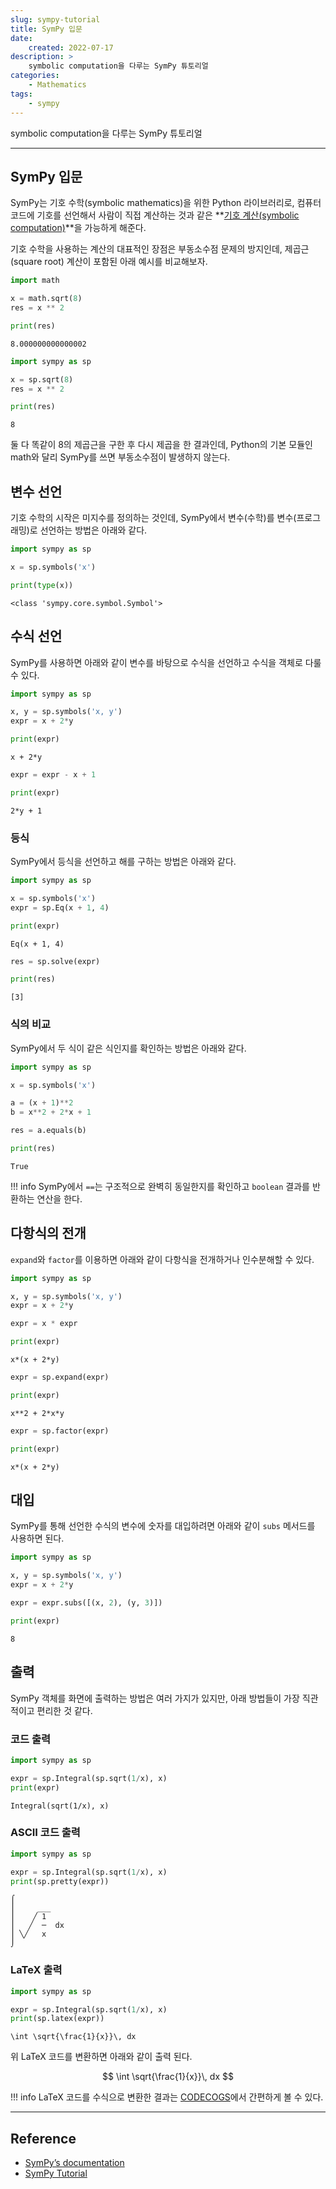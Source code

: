 ```yaml
---
slug: sympy-tutorial
title: SymPy 입문
date:
    created: 2022-07-17
description: >
    symbolic computation을 다루는 SymPy 튜토리얼  
categories:
    - Mathematics
tags:
    - sympy
---
```


symbolic computation을 다루는 SymPy 튜토리얼  

<!-- more -->

---

## SymPy 입문

SymPy는 기호 수학(symbolic mathematics)을 위한 Python 라이브러리로, 컴퓨터 코드에 기호를 선언해서 사람이 직접 계산하는 것과 같은 **[기호 계산(symbolic computation)](https://en.wikipedia.org/wiki/Computer_algebra)**을 가능하게 해준다.  

기호 수학을 사용하는 계산의 대표적인 장점은 부동소수점 문제의 방지인데, 제곱근(square root) 계산이 포함된 아래 예시를 비교해보자.  

```python
import math

x = math.sqrt(8)
res = x ** 2

print(res)
```
```
8.000000000000002
```

```python
import sympy as sp

x = sp.sqrt(8)
res = x ** 2

print(res)
```
```
8
```

둘 다 똑같이 8의 제곱근을 구한 후 다시 제곱을 한 결과인데, Python의 기본 모듈인 math와 달리 SymPy를 쓰면 부동소수점이 발생하지 않는다.  

## 변수 선언

기호 수학의 시작은 미지수를 정의하는 것인데, SymPy에서 변수(수학)를 변수(프로그래밍)로 선언하는 방법은 아래와 같다.  

```python
import sympy as sp

x = sp.symbols('x')

print(type(x))
```
```
<class 'sympy.core.symbol.Symbol'>
```

## 수식 선언

SymPy를 사용하면 아래와 같이 변수를 바탕으로 수식을 선언하고 수식을 객체로 다룰 수 있다.  

```python
import sympy as sp

x, y = sp.symbols('x, y')
expr = x + 2*y

print(expr)
```
```
x + 2*y
```

```python
expr = expr - x + 1

print(expr)
```
```
2*y + 1
```

### 등식

SymPy에서 등식을 선언하고 해를 구하는 방법은 아래와 같다.  

```python
import sympy as sp

x = sp.symbols('x')
expr = sp.Eq(x + 1, 4)

print(expr)
```
```
Eq(x + 1, 4)
```

```python
res = sp.solve(expr)

print(res)
```
```
[3]
```

### 식의 비교

SymPy에서 두 식이 같은 식인지를 확인하는 방법은 아래와 같다.  

```python
import sympy as sp

x = sp.symbols('x')

a = (x + 1)**2
b = x**2 + 2*x + 1

res = a.equals(b)

print(res)
```
```
True
```

!!! info
    SymPy에서 `==`는 구조적으로 완벽히 동일한지를 확인하고 `boolean` 결과를 반환하는 연산을 한다.  

## 다항식의 전개

`expand`와 `factor`를 이용하면 아래와 같이 다항식을 전개하거나 인수분해할 수 있다.  

```python
import sympy as sp

x, y = sp.symbols('x, y')
expr = x + 2*y

expr = x * expr

print(expr)
```
```
x*(x + 2*y)
```

```python
expr = sp.expand(expr)

print(expr)
```
```
x**2 + 2*x*y
```

```python
expr = sp.factor(expr)

print(expr)
```
```
x*(x + 2*y)
```

## 대입

SymPy를 통해 선언한 수식의 변수에 숫자를 대입하려면 아래와 같이 `subs` 메서드를 사용하면 된다.  

```python
import sympy as sp

x, y = sp.symbols('x, y')
expr = x + 2*y

expr = expr.subs([(x, 2), (y, 3)])

print(expr)
```
```
8
```

## 출력

SymPy 객체를 화면에 출력하는 방법은 여러 가지가 있지만, 아래 방법들이 가장 직관적이고 편리한 것 같다.  

### 코드 출력

```python
import sympy as sp

expr = sp.Integral(sp.sqrt(1/x), x)
print(expr)
```
```
Integral(sqrt(1/x), x)
```

### ASCII 코드 출력

```python
import sympy as sp

expr = sp.Integral(sp.sqrt(1/x), x)
print(sp.pretty(expr))
```
```
⌠
⎮     ___
⎮    ╱ 1
⎮   ╱  ─  dx
⎮ ╲╱   x
⌡
```

### LaTeX 출력

```python
import sympy as sp

expr = sp.Integral(sp.sqrt(1/x), x)
print(sp.latex(expr))
```
```
\int \sqrt{\frac{1}{x}}\, dx
```

위 LaTeX 코드를 변환하면 아래와 같이 출력 된다.  

$$
\int \sqrt{\frac{1}{x}}\, dx
$$

!!! info
    LaTeX 코드를 수식으로 변환한 결과는 [CODECOGS](https://editor.codecogs.com/)에서 간편하게 볼 수 있다.  

---
## Reference
- [SymPy’s documentation](https://docs.sympy.org/)
- [SymPy Tutorial](https://docs.sympy.org/latest/tutorial/index.html#tutorial)
